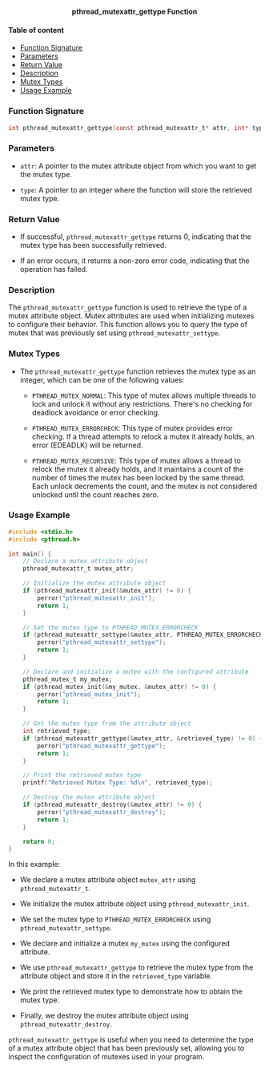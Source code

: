 **<div align="center" >pthread_mutexattr_gettype Function</div>**

#### Table of content

- [Function Signature](#function-signature)
- [Parameters](#parameters)
- [Return Value](#return-value)
- [Description](#description)
- [Mutex Types](#mutex-types)
- [Usage Example](#usage-example)

### Function Signature

```c
int pthread_mutexattr_gettype(const pthread_mutexattr_t* attr, int* type);
```

### Parameters

- `attr`: A pointer to the mutex attribute object from which you want to get the mutex type.

- `type`: A pointer to an integer where the function will store the retrieved mutex type.

### Return Value

- If successful, `pthread_mutexattr_gettype` returns 0, indicating that the mutex type has been successfully retrieved.

- If an error occurs, it returns a non-zero error code, indicating that the operation has failed.

### Description

The `pthread_mutexattr_gettype` function is used to retrieve the type of a mutex attribute object. Mutex attributes are used when initializing mutexes to configure their behavior. This function allows you to query the type of mutex that was previously set using `pthread_mutexattr_settype`.

### Mutex Types

- The `pthread_mutexattr_gettype` function retrieves the mutex type as an integer, which can be one of the following values:
  - `PTHREAD_MUTEX_NORMAL`: This type of mutex allows multiple threads to lock and unlock it without any restrictions. There's no checking for deadlock avoidance or error checking.

  - `PTHREAD_MUTEX_ERRORCHECK`: This type of mutex provides error checking. If a thread attempts to relock a mutex it already holds, an error (EDEADLK) will be returned.

  - `PTHREAD_MUTEX_RECURSIVE`: This type of mutex allows a thread to relock the mutex it already holds, and it maintains a count of the number of times the mutex has been locked by the same thread. Each unlock decrements the count, and the mutex is not considered unlocked until the count reaches zero.

### Usage Example

```c
#include <stdio.h>
#include <pthread.h>

int main() {
    // Declare a mutex attribute object
    pthread_mutexattr_t mutex_attr;

    // Initialize the mutex attribute object
    if (pthread_mutexattr_init(&mutex_attr) != 0) {
        perror("pthread_mutexattr_init");
        return 1;
    }

    // Set the mutex type to PTHREAD_MUTEX_ERRORCHECK
    if (pthread_mutexattr_settype(&mutex_attr, PTHREAD_MUTEX_ERRORCHECK) != 0) {
        perror("pthread_mutexattr_settype");
        return 1;
    }

    // Declare and initialize a mutex with the configured attribute
    pthread_mutex_t my_mutex;
    if (pthread_mutex_init(&my_mutex, &mutex_attr) != 0) {
        perror("pthread_mutex_init");
        return 1;
    }

    // Get the mutex type from the attribute object
    int retrieved_type;
    if (pthread_mutexattr_gettype(&mutex_attr, &retrieved_type) != 0) {
        perror("pthread_mutexattr_gettype");
        return 1;
    }

    // Print the retrieved mutex type
    printf("Retrieved Mutex Type: %d\n", retrieved_type);

    // Destroy the mutex attribute object
    if (pthread_mutexattr_destroy(&mutex_attr) != 0) {
        perror("pthread_mutexattr_destroy");
        return 1;
    }

    return 0;
}
```

In this example:

- We declare a mutex attribute object `mutex_attr` using `pthread_mutexattr_t`.

- We initialize the mutex attribute object using `pthread_mutexattr_init`.

- We set the mutex type to `PTHREAD_MUTEX_ERRORCHECK` using `pthread_mutexattr_settype`.

- We declare and initialize a mutex `my_mutex` using the configured attribute.

- We use `pthread_mutexattr_gettype` to retrieve the mutex type from the attribute object and store it in the `retrieved_type` variable.

- We print the retrieved mutex type to demonstrate how to obtain the mutex type.

- Finally, we destroy the mutex attribute object using `pthread_mutexattr_destroy`.

`pthread_mutexattr_gettype` is useful when you need to determine the type of a mutex attribute object that has been previously set, allowing you to inspect the configuration of mutexes used in your program.
